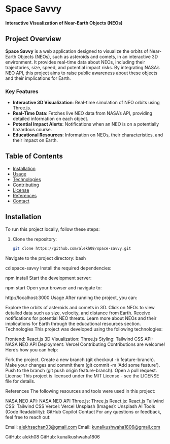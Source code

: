 # **Space Savvy**  
**Interactive Visualization of Near-Earth Objects (NEOs)**



## **Project Overview**
**Space Savvy** is a web application designed to visualize the orbits of Near-Earth Objects (NEOs), such as asteroids and comets, in an interactive 3D environment. It provides real-time data about NEOs, including their trajectories, size, speed, and potential impact risks. By integrating NASA’s NEO API, this project aims to raise public awareness about these objects and their implications for Earth.

### **Key Features**
- **Interactive 3D Visualization**: Real-time simulation of NEO orbits using Three.js.
- **Real-Time Data**: Fetches live NEO data from NASA’s API, providing detailed information on each object.
- **Potential Impact Alerts**: Notifications when an NEO is on a potentially hazardous course.
- **Educational Resources**: Information on NEOs, their characteristics, and their impact on Earth.

## **Table of Contents**
- [Installation](#installation)
- [Usage](#usage)
- [Technologies](#technologies)
- [Contributing](#contributing)
- [License](#license)
- [References](#references)
- [Contact](#contact)

## **Installation**
To run this project locally, follow these steps:

1. Clone the repository:
   ```bash
   git clone https://github.com/alekh08/space-savvy.git
Navigate to the project directory:
bash

cd space-savvy
Install the required dependencies:


npm install
Start the development server:


npm start
Open your browser and navigate to:


http://localhost:3000
Usage
After running the project, you can:

Explore the orbits of asteroids and comets in 3D.
Click on NEOs to view detailed data such as size, velocity, and distance from Earth.
Receive notifications for potential NEO threats.
Learn more about NEOs and their implications for Earth through the educational resources section.
Technologies
This project was developed using the following technologies:

Frontend: React.js
3D Visualization: Three.js
Styling: Tailwind CSS
API: NASA NEO API
Deployment: Vercel
Contributing
Contributions are welcome! Here’s how you can help:

Fork the project.
Create a new branch (git checkout -b feature-branch).
Make your changes and commit them (git commit -m 'Add some feature').
Push to the branch (git push origin feature-branch).
Open a pull request.
License
This project is licensed under the MIT License - see the LICENSE file for details.

References
The following resources and tools were used in this project:

NASA NEO API: NASA NEO API
Three.js: Three.js
React.js: React.js
Tailwind CSS: Tailwind CSS
Vercel: Vercel
Unsplash (Images): Unsplash
AI Tools (Code Readability): GitHub Copilot
Contact
For any questions or feedback, feel free to reach out:

Email: alekhsachan03@gmail.com
Email: kunalkushwaha1806@gmail.com

GitHub: alekh08
GitHub: kunalkushwaha1806
